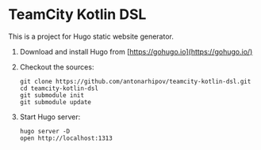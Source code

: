# TeamCity Kotlin DSL

This is a project for Hugo static website generator.

1. Download and install Hugo from [https://gohugo.io](https://gohugo.io/)

2. Checkout the sources:

       git clone https://github.com/antonarhipov/teamcity-kotlin-dsl.git
       cd teamcity-kotlin-dsl
       git submodule init
       git submodule update
       
3. Start Hugo server:
       
       hugo server -D
       open http://localhost:1313
